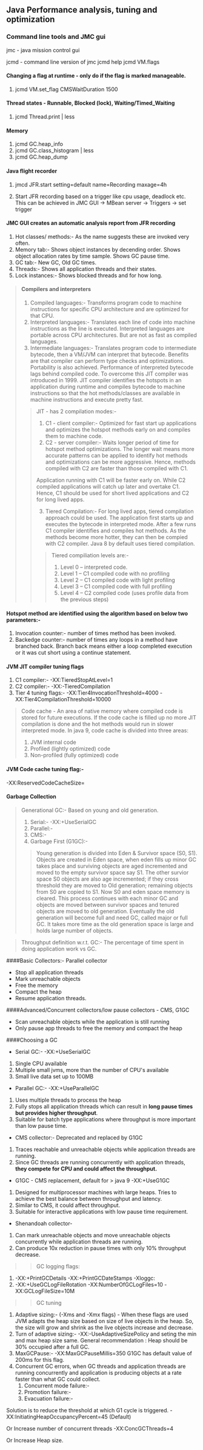 ## Java Performance analysis, tuning and optimization

### Command line tools and JMC gui 
jmc - java mission control gui

jcmd - command line version of jmc
jcmd <pid> help
jcmd <pid> VM.flags

#### Changing a flag at runtime - only do if the flag is marked manageable.
1. jcmd <pid> VM.set_flag CMSWaitDuration 1500

#### Thread states - Runnable, Blocked (lock), Waiting/Timed_Waiting
1. jcmd <pid> Thread.print | less

#### Memory
1. jcmd <pid> GC.heap_info
2. jcmd <pid> GC.class_histogram | less
3. jcmd <pid> GC.heap_dump 

#### Java flight recorder
1. jmcd <pid> JFR.start setting=default name=Recording maxage=4h

2. Start JFR recording based on a trigger like cpu usage, deadlock etc.
This can be achieved in JMC GUI -> MBean server -> Triggers -> set trigger

#### JMC GUI creates an automatic analysis report from JFR recording
1. Hot classes/ methods:- As the name suggests these are invoked very often.
2. Memory tab:- Shows object instances by decending order. Shows object allocation rates by time sample. Shows GC pause time.
3. GC tab:- New GC, Old GC times.
4. Threads:- Shows all application threads and their states.
5. Lock instances:- Shows blocked threads and for how long.

>#### Compilers and interpreters
>1. Compiled languages:- Transforms program code to machine instructions for specific CPU architecture and are optimized for that CPU.
>2. Interpreted languages:- Translates each line of code into machine instructions as the line is executed. Interpreted languages are portable across CPU architectures. But are not as fast as compiled languages.
>3. Intermediate languages:- Translates program code to intermediate bytecode, then a VM/JVM can interpret that bytecode. Benefits are that compiler can perform type checks and optimizations. Portability is also achieved. Performance of interpreted bytecode lags behind compiled code.
>To overcome this JIT compiler was introduced in 1999. JIT compiler identifies the hotspots in an application during runtime and compiles bytecode to machine instructions so that the hot methods/classes are available in machine instructions and execute pretty fast. 
>
>>JIT - has 2 compilation modes:-
>>1. C1 - client compiler:- Optimized for fast start up applications and optimizes the hotspot methods early on and compiles them to machine code.
>>2. C2 - server compiler:- Waits longer period of time for hotspot method optimizations. The longer wait means more accurate patterns can be applied to identify hot methods and optimizations can be more aggressive. Hence, methods compiled with C2 are faster than those compiled with C1.
>>
>>Application running with C1 will be faster early on. While C2 compiled applications will catch up later and overtake C1. Hence, C1 should be used for short lived applications and C2 for long lived apps.
>>
>>3. Tiered Compilation:- For long lived apps, tiered compilation approach could be used. The application first starts up and executes the bytecode in interpreted mode. After a few runs C1 compiler identifies and compiles hot methods. As the methods become more hotter, they can then be compied with C2 compiler. Java 8 by default uses tiered compilation.
>>>
>>>Tiered compiliation levels are:-
>>>1. Level 0 – interpreted code.
>>>2. Level 1 – C1 compiled code with no profiling
>>>3. Level 2 – C1 compiled code with light profiling
>>>4. Level 3 – C1 compiled code with full profiling
>>>5. Level 4 – C2 compiled code (uses profile data from the previous steps)

#### Hotspot method are identified using the algorithm based on below two parameters:-
1. Invocation counter:- number of times method has been invoked.
2. Backedge counter:- number of times any loops in a method have branched back. Branch back means either a loop completed execution or it was cut short using a continue statement.

#### JVM JIT compiler tuning flags
1. C1 compiler:- -XX:TieredStopAtLevel=1
2. C2 compiler:- -XX:-TieredCompilation
3. Tier 4 tuning flags:- -XX:Tier4InvocationThreshold=4000 -XX:Tier4CompilationThreshold=10000

>Code cache - An area of native memory where compiled code is stored for future executions. If the code cache is filled up no more JIT compilation is done and the hot methods would run in slower interpreted mode.
> In java 9, code cache is divided into three areas:
>1. JVM internal code
>2. Profiled (lightly optimized) code
>3. Non-profiled (fully optimized) code

#### JVM Code cache tuning flag:- 
-XX:ReservedCodeCacheSize=<N>

#### Garbage Collection
>Generational GC:- Based on young and old generation.
>1. Serial:- -XX:+UseSerialGC
>2. Parallel:- 
>3. CMS:-
>4. Garbage First (G1GC):-
>> Young generation is divided into Eden & Survivor space (S0, S1). Objects are created in Eden space, when eden fills up minor GC takes place and surviving objects are aged incremented and moved to the empty survivor space say S1. The other survior space S0 objects are also age incremented; if they cross threshold they are moved to Old generation; remaining objects from S0 are copied to S1. Now S0 and eden space memory is cleared. This process continues with each minor GC and objects are moved between survivor spaces and tenured objects are moved to old generation. Eventually the old generation will become full and need GC, called major or full GC. It takes more time as the old generation space is large and holds large number of objects.

> Throughput definition w.r.t. GC:- The percentage of time spent in doing application work vs GC.
>
####Basic Collectors:- Parallel collector
* Stop all application threads
* Mark unreachable objects
* Free the memory
* Compact the heap
* Resume application threads.

####Advanced/Concurrent collectors/low pause collectors - CMS, G1GC
* Scan unreachable objects while the application is still running
* Only pause app threads to free the memory and compact the heap

####Choosing a GC
* Serial GC:- -XX:+UseSerialGC
1. Single CPU available
2. Multiple small jvms, more than the number of CPU's available
3. Small live data set up to 100MB

* Parallel GC:- -XX:+UseParallelGC
1. Uses multiple threads to process the heap
2. Fully stops all application threads which can result in **long pause times but provides higher throughput**.
3. Suitable for batch type applications where throughput is more important than low pause time.

* CMS collector:- Deprecated and replaced by G1GC
1. Traces reachable and unreachable objects while application threads are running.
2. Since GC threads are running concurrently with application threads, **they compete for CPU and could affect the throughput.**

* G1GC - CMS replacement, default for > java 9 -XX:+UseG1GC
1. Designed for multiprocessor machines with large heaps. Tries to achieve the best balance between throughput and latency.
2. Similar to CMS, it could affect throughput.
3. Suitable for interactive applications with low pause time requirement.

* Shenandoah collector-
1. Can mark unreachable objects and move unreachable objects concurrently while application threads are running.
2. Can produce 10x reduction in pause times with only 10% throughput decrease.

>> GC logging flags:
1. -XX:+PrintGCDetails -XX:+PrintGCDateStamps -Xloggc:<file path>
2. -XX:+UseGCLogFileRotation -XX:NumberOfGCLogFiles=10 -XX:GCLogFileSize=10M

>> GC tuning
1. Adaptive sizing:- (-Xms and -Xmx flags) - When these flags are used JVM adapts the heap size based on size of live objects in the heap. So, the size will grow and shrink as the live objects increase and decrease.
2. Turn of adaptive sizing:- -XX:-UseAdaptiveSizePolicy and seting the min and max heap size same.
General recommendation : Heap should be 30% occupied after a full GC.
3. MaxGCPause:- -XX:MaxGCPauseMillis=350
G1GC has default value of 200ms for this flag.
4. Concurrent GC errors, when GC threads and application threads are running concurrently and application is producing objects at a rate faster than what GC could collect.
	1. Concurrent mode failure:-
	2. Promotion failure:-
	3. Evacuation failure:-

Solution is to reduce the threshold at which G1 cycle is triggered. 
-XX:InitiatingHeapOccupancyPercent=45 (Default)

Or Increase number of concurrent threads
-XX:ConcGCThreads=4

Or Increase Heap size.

